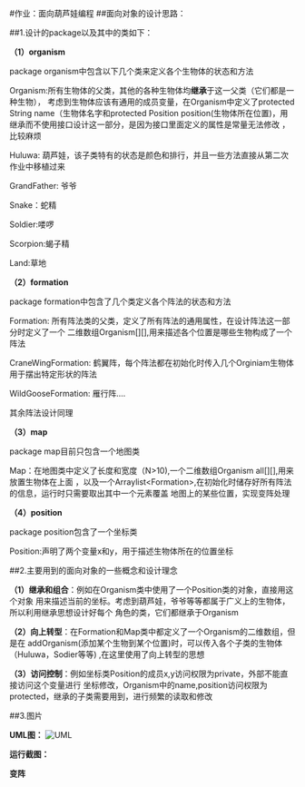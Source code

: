 ﻿#作业：面向葫芦娃编程
##面向对象的设计思路：

##1.设计的package以及其中的类如下：

**（1）organism**

package organism中包含以下几个类来定义各个生物体的状态和方法

Organism:所有生物体的父类，其他的各种生物体均**继承**于这一父类（它们都是一种生物），
考虑到生物体应该有通用的成员变量，在Organism中定义了protected String name（生物体名字和protected
Position position(生物体所在位置)，用继承而不使用接口设计这一部分，是因为接口里面定义的属性是常量无法修改
，比较麻烦

Huluwa: 葫芦娃，该子类特有的状态是颜色和排行，并且一些方法直接从第二次作业中移植过来

GrandFather: 爷爷

Snake：蛇精

Soldier:喽啰

Scorpion:蝎子精

Land:草地


**（2）formation**

package formation中包含了几个类定义各个阵法的状态和方法

Formation: 所有阵法类的父类，定义了所有阵法的通用属性，在设计阵法这一部分时定义了一个
二维数组Organism[][],用来描述各个位置是哪些生物构成了一个阵法

CraneWingFormation: 鹤翼阵，每个阵法都在初始化时传入几个Orginiam生物体用于摆出特定形状的阵法

WildGooseFormation: 雁行阵....

其余阵法设计同理


**（3）map**

package map目前只包含一个地图类

Map：在地图类中定义了长度和宽度（N>10),一个二维数组Organism all[][],用来放置生物体在上面
，以及一个Arraylist<Formation\>,在初始化时储存好所有阵法的信息，运行时只需要取出其中一个元素覆盖
地图上的某些位置，实现变阵处理


**（4）position**

package position包含了一个坐标类

Position:声明了两个变量x和y，用于描述生物体所在的位置坐标


##2.主要用到的面向对象的一些概念和设计理念

**（1）继承和组合**：例如在Organism类中使用了一个Position类的对象，直接用这个对象
用来描述当前的坐标。考虑到葫芦娃，爷爷等等都属于广义上的生物体，所以利用继承思想设计好每个
角色的类，它们都继承于Organism

**（2）向上转型**：在Formation和Map类中都定义了一个Organism的二维数组，但是在
addOrganism(添加某个生物到某个位置)时，可以传入各个子类的生物体（Huluwa，Sodier等等)
,在这里使用了向上转型的思想

**（3）访问控制**：例如坐标类Position的成员x,y访问权限为private，外部不能直接访问这个变量进行
坐标修改，Organism中的name,position访问权限为protected，继承的子类需要用到，进行频繁的读取和修改

##3.图片

**UML图：**
![UML](https://github.com/tigerwhhl/java-2019-homeworks/blob/master/3-OOPAdvanced/%E5%90%B4%E9%B8%BF%E7%A5%9C-171860677/img/3.png)


**运行截图：**




**变阵**



